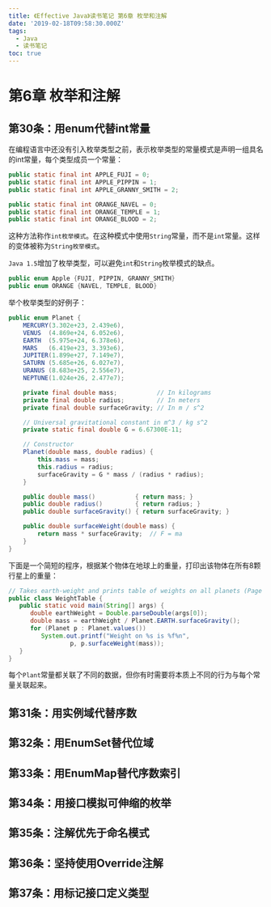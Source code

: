 ```yaml
---
title: 《Effective Java》读书笔记 第6章 枚举和注解
date: '2019-02-18T09:58:30.000Z'
tags:
  - Java
  - 读书笔记
toc: true
---
```


# 第6章 枚举和注解

## 第30条：用enum代替int常量

在编程语言中还没有引入枚举类型之前，表示枚举类型的常量模式是声明一组具名的int常量，每个类型成员一个常量：

```java
public static final int APPLE_FUJI = 0;
public static final int APPLE_PIPPIN = 1;
public static final int APPLE_GRANNY_SMITH = 2;

public static final int ORANGE_NAVEL = 0;
public static final int ORANGE_TEMPLE = 1;
public static final int ORANGE_BLOOD = 2;
```

这种方法称作`int枚举模式`。在这种模式中使用`String`常量，而不是`int`常量。这样的变体被称为`String枚举模式`。

`Java 1.5`增加了枚举类型，可以避免`int`和`String`枚举模式的缺点。

```java
public enum Apple {FUJI, PIPPIN, GRANNY_SMITH}
public enum ORANGE {NAVEL, TEMPLE, BLOOD}
```

举个枚举类型的好例子：

```java
public enum Planet {
    MERCURY(3.302e+23, 2.439e6),
    VENUS  (4.869e+24, 6.052e6),
    EARTH  (5.975e+24, 6.378e6),
    MARS   (6.419e+23, 3.393e6),
    JUPITER(1.899e+27, 7.149e7),
    SATURN (5.685e+26, 6.027e7),
    URANUS (8.683e+25, 2.556e7),
    NEPTUNE(1.024e+26, 2.477e7);

    private final double mass;           // In kilograms
    private final double radius;         // In meters
    private final double surfaceGravity; // In m / s^2

    // Universal gravitational constant in m^3 / kg s^2
    private static final double G = 6.67300E-11;

    // Constructor
    Planet(double mass, double radius) {
        this.mass = mass;
        this.radius = radius;
        surfaceGravity = G * mass / (radius * radius);
    }

    public double mass()           { return mass; }
    public double radius()         { return radius; }
    public double surfaceGravity() { return surfaceGravity; }

    public double surfaceWeight(double mass) {
        return mass * surfaceGravity;  // F = ma
    }
}
```

下面是一个简短的程序，根据某个物体在地球上的重量，打印出该物体在所有8颗行星上的重量：

```java
// Takes earth-weight and prints table of weights on all planets (Page 160)
public class WeightTable {
   public static void main(String[] args) {
      double earthWeight = Double.parseDouble(args[0]);
      double mass = earthWeight / Planet.EARTH.surfaceGravity();
      for (Planet p : Planet.values())
         System.out.printf("Weight on %s is %f%n",
                 p, p.surfaceWeight(mass));
   }
}
```

每个`Plant`常量都关联了不同的数据，但你有时需要将本质上不同的行为与每个常量关联起来。

## 第31条：用实例域代替序数

## 第32条：用EnumSet替代位域

## 第33条：用EnumMap替代序数索引

## 第34条：用接口模拟可伸缩的枚举

## 第35条：注解优先于命名模式

## 第36条：坚持使用Override注解

## 第37条：用标记接口定义类型

